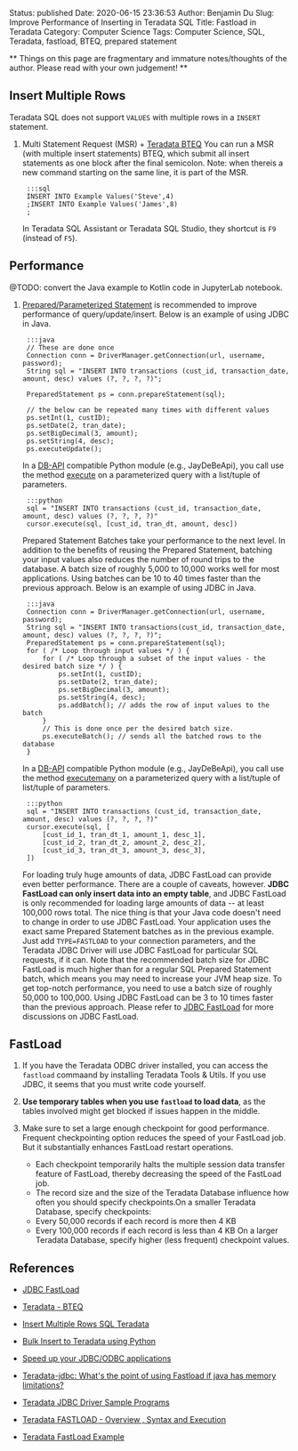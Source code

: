 Status: published
Date: 2020-06-15 23:36:53
Author: Benjamin Du
Slug: Improve Performance of Inserting in Teradata SQL
Title: Fastload in Teradata
Category: Computer Science
Tags: Computer Science, SQL, Teradata, fastload, BTEQ, prepared statement

**
Things on this page are fragmentary and immature notes/thoughts of the author.
Please read with your own judgement!
**

## Insert Multiple Rows

Teradata SQL does not support `VALUES` with multiple rows in a `INSERT` statement.

1. Multi Statement Request (MSR) + [Teradata BTEQ](https://www.tutorialspoint.com/teradata/teradata_bteq.htm)
    You can run a MSR (with multiple insert statements) BTEQ,
    which submit all insert statements as one block after the final semicolon.
    Note: when thereis a new command starting on the same line,
    it is part of the MSR.

        :::sql
        INSERT INTO Example Values('Steve',4)
        ;INSERT INTO Example Values('James',8)
        ;

    In Teradata SQL Assistant or Teradata SQL Studio,
    they shortcut is `F9` (instead of `F5`).

## Performance

@TODO: convert the Java example to Kotlin code in JupyterLab notebook.

1. [Prepared/Parameterized Statement](https://en.wikipedia.org/wiki/Prepared_statement)
    is recommended to improve performance of query/update/insert. 
	Below is an example of using JDBC in Java.

        :::java
        // These are done once 
        Connection conn = DriverManager.getConnection(url, username, password);
        String sql = "INSERT INTO transactions (cust_id, transaction_date, amount, desc) values (?, ?, ?, ?)";
     
        PreparedStatement ps = conn.prepareStatement(sql);
         
        // the below can be repeated many times with different values
        ps.setInt(1, custID);
        ps.setDate(2, tran_date);
        ps.setBigDecimal(3, amount);
        ps.setString(4, desc);
        ps.executeUpdate();

    In a [DB-API](https://www.python.org/dev/peps/pep-0249/) compatible Python module (e.g., JayDeBeApi),
    you call use the method [execute](https://www.python.org/dev/peps/pep-0249/#id15)
    on a parameterized query with a list/tuple of parameters.

		:::python
		sql = "INSERT INTO transactions (cust_id, transaction_date, amount, desc) values (?, ?, ?, ?)"
		cursor.execute(sql, [cust_id, tran_dt, amount, desc])

	Prepared Statement Batches take your performance to the next level. 
	In addition to the benefits of reusing the Prepared Statement, 
	batching your input values also reduces the number of round trips to the database. 
	A batch size of roughly 5,000 to 10,000 works well for most applications. 
	Using batches can be 10 to 40 times faster than the previous approach.
	Below is an example of using JDBC in Java.

		:::java
		Connection conn = DriverManager.getConnection(url, username, password);
		String sql = "INSERT INTO transactions(cust_id, transaction_date, amount, desc) values (?, ?, ?, ?)";
		PreparedStatement ps = conn.prepareStatement(sql);
		for ( /* Loop through input values */ ) {
			for ( /* Loop through a subset of the input values - the desired batch size */ ) {
				ps.setInt(1, custID);
				ps.setDate(2, tran_date);
				ps.setBigDecimal(3, amount);
				ps.setString(4, desc);
				ps.addBatch(); // adds the row of input values to the batch
			}
			// This is done once per the desired batch size.
			ps.executeBatch(); // sends all the batched rows to the database
		}

    In a [DB-API](https://www.python.org/dev/peps/pep-0249/) compatible Python module (e.g., JayDeBeApi),
    you call use the method [executemany](https://www.python.org/dev/peps/pep-0249/#executemany)
    on a parameterized query with a list/tuple of list/tuple of parameters.

		:::python
		sql = "INSERT INTO transactions (cust_id, transaction_date, amount, desc) values (?, ?, ?, ?)"
		cursor.execute(sql, [
			[cust_id_1, tran_dt_1, amount_1, desc_1],
			[cust_id_2, tran_dt_2, amount_2, desc_2],
			[cust_id_3, tran_dt_3, amount_3, desc_3],
		])

	For loading truly huge amounts of data, 
	JDBC FastLoad can provide even better performance. 
	There are a couple of caveats, however. 
	**JDBC FastLoad can only insert data into an empty table**,
	and JDBC FastLoad is only recommended for loading large amounts of data -- at least 100,000 rows total.
	The nice thing is that your Java code doesn't need to change in order to use JDBC FastLoad. 
	Your application uses the exact same Prepared Statement batches as in the previous example. 
	Just add `TYPE=FASTLOAD` to your connection parameters, 
	and the Teradata JDBC Driver will use JDBC FastLoad for particular SQL requests, if it can.
	Note that the recommended batch size for JDBC FastLoad is much higher 
	than for a regular SQL Prepared Statement batch, which means you may need to increase your JVM heap size. 
	To get top-notch performance, 
	you need to use a batch size of roughly 50,000 to 100,000. 
	Using JDBC FastLoad can be 3 to 10 times faster than the previous approach.
	Please refer to 
	[JDBC FastLoad](https://teradata-docs.s3.amazonaws.com/doc/connectivity/jdbc/reference/current/jdbcug_chapter_2.html#BABFGFAF)
	for more discussions on JDBC FastLoad.

## FastLoad

1. If you have the Teradata ODBC driver installed,
    you can access the `fastload` commaand by installing Teradata Tools & Utils.
    If you use JDBC, 
    it seems that you must write code yourself.

2. **Use temporary tables when you use `fastload` to load data**,
    as the tables involved might get blocked if issues happen in the middle.

3. Make sure to set a large enough checkpoint for good performance.
    Frequent checkpointing option reduces the speed of your FastLoad job.
    But it substantially enhances FastLoad restart operations.

    - Each checkpoint temporarily halts the multiple session data transfer feature of FastLoad,
        thereby decreasing the speed of the FastLoad job.
    - The record size and the size of the Teradata Database influence how often you should
        specify checkpoints.On a smaller Teradata Database, specify checkpoints:
    - Every 50,000 records if each record is more then 4 KB
    - Every 100,000 records if each record is less than 4 KB
        On a larger Teradata Database, specify higher (less frequent) checkpoint values.



## References

- [JDBC FastLoad](https://teradata-docs.s3.amazonaws.com/doc/connectivity/jdbc/reference/current/jdbcug_chapter_2.html#BABFGFAF)

- [Teradata - BTEQ](https://www.tutorialspoint.com/teradata/teradata_bteq.htm)

- [Insert Multiple Rows SQL Teradata](https://stackoverflow.com/questions/39668309/insert-multiple-rows-sql-teradata)

- [Bulk Insert to Teradata using Python](http://www.ebyhr.org/2018/10/bulk-insert-to-teradata-using-python.html)

- [Speed up your JDBC/ODBC applications](https://downloads.teradata.com/connectivity/articles/speed-up-your-jdbcodbc-applications)

- [Teradata-jdbc: What's the point of using Fastload if java has memory limitations?](https://stackoverflow.com/questions/26684648/teradata-jdbc-whats-the-point-of-using-fastload-if-java-has-memory-limitations)

- [Teradata JDBC Driver Sample Programs](https://teradata-docs.s3.amazonaws.com/doc/connectivity/jdbc/reference/current/samplePrograms.html)

- [Teradata FASTLOAD - Overview , Syntax and Execution](https://www.youtube.com/watch?v=sq5x__EkCJc)

- [Teradata FastLoad Example](https://docs.teradata.com/reader/r_6Z4JwVMhANtZFCIKEx7Q/cE9QwHgBRSq8CvD61SaycQ)